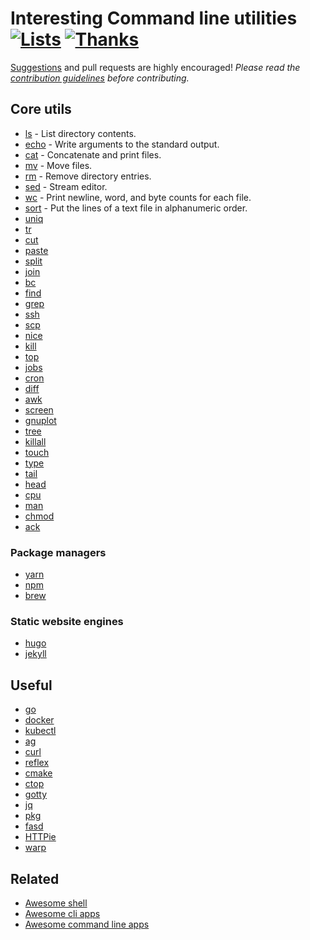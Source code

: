 # Interesting Command line utilities [![Lists](https://img.shields.io/badge/More%20Lists-🔖-blue.svg)](https://github.com/learn-anything/maps#explore-and-improve-our-curated-lists) [![Thanks](https://img.shields.io/badge/Say%20Thanks-💗-ff69b4.svg)](https://www.patreon.com/learnanything)
[Suggestions](../../issues/) and pull requests are highly encouraged! *Please read the [contribution guidelines](contributing.md) before contributing.*

## Core utils
- [ls](https://www.explainshell.com/explain/ls) - List directory contents.
- [echo](https://www.explainshell.com/explain/echo) - Write arguments to the standard output.
- [cat](https://www.explainshell.com/explain/cat) - Concatenate and print files.
- [mv](https://www.explainshell.com/explain/mv) - Move files.
- [rm](https://www.explainshell.com/explain/rm) - Remove directory entries.
- [sed](https://www.explainshell.com/explain/sed) - Stream editor.
- [wc](https://www.explainshell.com/explain/wc) - Print newline, word, and byte counts for each file.
- [sort](https://www.explainshell.com/explain/1/sort) - Put the lines of a text file in alphanumeric order.
- [uniq](https://www.explainshell.com/explain/uniq)
- [tr](https://www.explainshell.com/explain/tr)
- [cut](https://www.explainshell.com/explain/cut)
- [paste](https://www.explainshell.com/explain/paste)
- [split](https://www.explainshell.com/explain/1/split)
- [join](https://www.explainshell.com/explain/1/join)
- [bc](https://www.explainshell.com/explain/1/bc)
- [find](https://www.explainshell.com/explain/1/find)
- [grep](https://www.explainshell.com/explain/1/grep)
- [ssh](https://www.explainshell.com/explain/1/ssh)
- [scp](https://www.explainshell.com/explain/1/scp)
- [nice](https://www.explainshell.com/explain/1/nice)
- [kill](https://www.explainshell.com/explain/1/kill)
- [top](https://www.explainshell.com/explain/1/top)
- [jobs](https://www.explainshell.com/explain?cmd=jobs)
- [cron](https://www.explainshell.com/explain/8/cron)
- [diff](https://www.explainshell.com/explain/1/diff)
- [awk](https://www.explainshell.com/explain?cmd=awk)
- [screen](https://www.explainshell.com/explain/1/screen)
- [gnuplot](https://www.explainshell.com/explain/1/gnuplot)
- [tree](https://www.explainshell.com/explain/tree)
- [killall](https://www.explainshell.com/explain/killall)
- [touch](https://www.explainshell.com/explain/touch)
- [type](https://www.explainshell.com/explain?cmd=type)
- [tail](https://www.explainshell.com/explain/tail)
- [head](https://www.explainshell.com/explain/head)
- [cpu](https://www.explainshell.com/explain/cpu)
- [man](https://www.explainshell.com/explain/1/man)
- [chmod](https://www.explainshell.com/explain/chmod)
- [ack](https://beyondgrep.com/documentation/)

### Package managers
- [yarn](https://yarnpkg.com/lang/en/docs/)
- [npm](http://manpages.ubuntu.com/manpages/precise/en/man1/npm.1.html)
- [brew](http://docs.brew.sh/)

### Static website engines
- [hugo](https://gohugo.io/overview/introduction/)
- [jekyll](https://jekyllrb.com/docs/home/)

## Useful
- [go](https://golang.org/doc/cmd)
- [docker](https://docs.docker.com/)
- [kubectl](https://kubernetes.io/docs/user-guide/kubectl-overview/)
- [ag](https://github.com/ggreer/the_silver_searcher)
- [curl](https://www.explainshell.com/explain/curl)
- [reflex](https://github.com/cespare/reflex)
- [cmake](https://www.explainshell.com/explain/1/cmake)
- [ctop](https://github.com/bcicen/ctop)
- [gotty](https://github.com/yudai/gotty)
- [jq](https://github.com/stedolan/jq)
- [pkg](https://github.com/zeit/pkg)
- [fasd](https://github.com/clvv/fasd)
- [HTTPie](https://httpie.org/)
- [warp](https://github.com/spolu/warp?attempt=8)

## Related
- [Awesome shell](https://github.com/alebcay/awesome-shell)
- [Awesome cli apps](https://github.com/aharris88/awesome-cli-apps)
- [Awesome command line apps](https://github.com/herrbischoff/awesome-command-line-apps)

